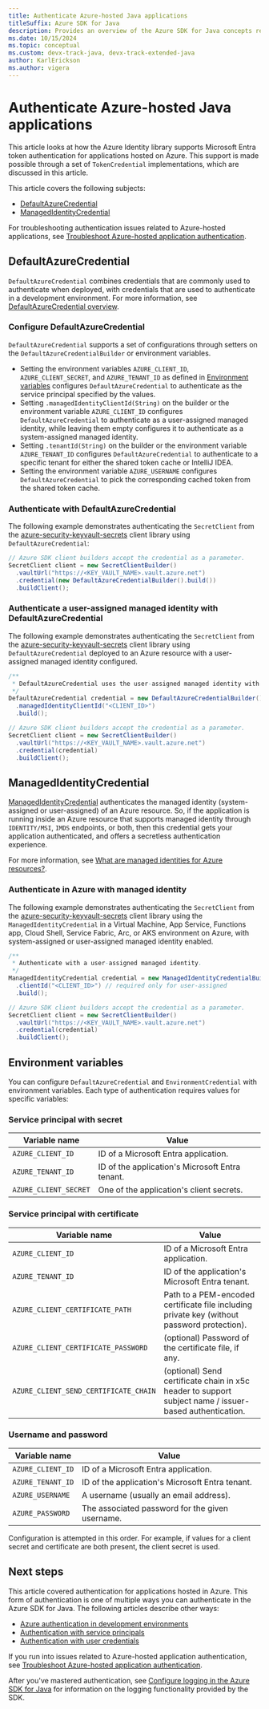 ```yaml
---
title: Authenticate Azure-hosted Java applications
titleSuffix: Azure SDK for Java
description: Provides an overview of the Azure SDK for Java concepts related to authenticating applications hosted within Azure.
ms.date: 10/15/2024
ms.topic: conceptual
ms.custom: devx-track-java, devx-track-extended-java
author: KarlErickson
ms.author: vigera
---
```


# Authenticate Azure-hosted Java applications

This article looks at how the Azure Identity library supports Microsoft Entra token authentication for applications hosted on Azure. This support is made possible through a set of `TokenCredential` implementations, which are discussed in this article.

This article covers the following subjects:

* [DefaultAzureCredential](#defaultazurecredential)
* [ManagedIdentityCredential](#managedidentitycredential)

For troubleshooting authentication issues related to Azure-hosted applications, see [Troubleshoot Azure-hosted application authentication](../troubleshooting-authentication-azure-hosted.md).

## DefaultAzureCredential

`DefaultAzureCredential` combines credentials that are commonly used to authenticate when deployed, with credentials that are used to authenticate in a development environment. For more information, see [DefaultAzureCredential overview](credential-chains.md#defaultazurecredential-overview).

### Configure DefaultAzureCredential

`DefaultAzureCredential` supports a set of configurations through setters on the `DefaultAzureCredentialBuilder` or environment variables.

* Setting the environment variables `AZURE_CLIENT_ID`, `AZURE_CLIENT_SECRET`, and `AZURE_TENANT_ID` as defined in [Environment variables](#environment-variables) configures `DefaultAzureCredential` to authenticate as the service principal specified by the values.
* Setting `.managedIdentityClientId(String)` on the builder or the environment variable `AZURE_CLIENT_ID` configures `DefaultAzureCredential` to authenticate as a user-assigned managed identity, while leaving them empty configures it to authenticate as a system-assigned managed identity.
* Setting `.tenantId(String)` on the builder or the environment variable `AZURE_TENANT_ID` configures `DefaultAzureCredential` to authenticate to a specific tenant for either the shared token cache or IntelliJ IDEA.
* Setting the environment variable `AZURE_USERNAME` configures `DefaultAzureCredential` to pick the corresponding cached token from the shared token cache.

### Authenticate with DefaultAzureCredential

The following example demonstrates authenticating the `SecretClient` from the [azure-security-keyvault-secrets][secrets_client_library] client library using `DefaultAzureCredential`:

```java
// Azure SDK client builders accept the credential as a parameter.
SecretClient client = new SecretClientBuilder()
  .vaultUrl("https://<KEY_VAULT_NAME>.vault.azure.net")
  .credential(new DefaultAzureCredentialBuilder().build())
  .buildClient();
```

### Authenticate a user-assigned managed identity with DefaultAzureCredential

The following example demonstrates authenticating the `SecretClient` from the [azure-security-keyvault-secrets][secrets_client_library] client library using `DefaultAzureCredential` deployed to an Azure resource with a user-assigned managed identity configured.

```java
/**
 * DefaultAzureCredential uses the user-assigned managed identity with the specified client ID.
 */
DefaultAzureCredential credential = new DefaultAzureCredentialBuilder()
  .managedIdentityClientId("<CLIENT_ID>")
  .build();

// Azure SDK client builders accept the credential as a parameter.
SecretClient client = new SecretClientBuilder()
  .vaultUrl("https://<KEY_VAULT_NAME>.vault.azure.net")
  .credential(credential)
  .buildClient();
```

## ManagedIdentityCredential

[ManagedIdentityCredential](/java/api/com.azure.identity.managedidentitycredential?view=azure-java-stable&preserve-view=true) authenticates the managed identity (system-assigned or user-assigned) of an Azure resource. So, if the application is running inside an Azure resource that supports managed identity through `IDENTITY/MSI`, `IMDS` endpoints, or both, then this credential gets your application authenticated, and offers a secretless authentication experience.

For more information, see [What are managed identities for Azure resources?](/entra/identity/managed-identities-azure-resources/overview).

### Authenticate in Azure with managed identity

The following example demonstrates authenticating the `SecretClient` from the [azure-security-keyvault-secrets][secrets_client_library] client library using the `ManagedIdentityCredential` in a Virtual Machine, App Service, Functions app, Cloud Shell, Service Fabric, Arc, or AKS environment on Azure, with system-assigned or user-assigned managed identity enabled.

```java
/**
 * Authenticate with a user-assigned managed identity.
 */
ManagedIdentityCredential credential = new ManagedIdentityCredentialBuilder()
  .clientId("<CLIENT_ID>") // required only for user-assigned
  .build();

// Azure SDK client builders accept the credential as a parameter.
SecretClient client = new SecretClientBuilder()
  .vaultUrl("https://<KEY_VAULT_NAME>.vault.azure.net")
  .credential(credential)
  .buildClient();
```

## Environment variables

You can configure `DefaultAzureCredential` and `EnvironmentCredential` with environment variables. Each type of authentication requires values for specific variables:

### Service principal with secret

| Variable name         | Value                                           |
|-----------------------|-------------------------------------------------|
| `AZURE_CLIENT_ID`     | ID of a Microsoft Entra application.            |
| `AZURE_TENANT_ID`     | ID of the application's Microsoft Entra tenant. |
| `AZURE_CLIENT_SECRET` | One of the application's client secrets.        |

### Service principal with certificate

| Variable name                   | Value                                                                                       |
|---------------------------------|---------------------------------------------------------------------------------------------|
| `AZURE_CLIENT_ID`               | ID of a Microsoft Entra application.                                                        |
| `AZURE_TENANT_ID`               | ID of the application's Microsoft Entra tenant.                                             |
| `AZURE_CLIENT_CERTIFICATE_PATH` | Path to a PEM-encoded certificate file including private key (without password protection). |
| `AZURE_CLIENT_CERTIFICATE_PASSWORD` | (optional) Password of the certificate file, if any. |
| `AZURE_CLIENT_SEND_CERTIFICATE_CHAIN` | (optional) Send certificate chain in x5c header to support subject name / issuer-based authentication. |

### Username and password

| Variable name     | Value                                           |
|-------------------|-------------------------------------------------|
| `AZURE_CLIENT_ID` | ID of a Microsoft Entra application.            |
| `AZURE_TENANT_ID` | ID of the application's Microsoft Entra tenant. |
| `AZURE_USERNAME`  | A username (usually an email address).          |
| `AZURE_PASSWORD`  | The associated password for the given username. |

Configuration is attempted in this order. For example, if values for a client secret and certificate are both present, the client secret is used.

## Next steps

This article covered authentication for applications hosted in Azure. This form of authentication is one of multiple ways you can authenticate in the Azure SDK for Java. The following articles describe other ways:

* [Azure authentication in development environments](dev-env.md)
* [Authentication with service principals](service-principal.md)
* [Authentication with user credentials](user.md)

If you run into issues related to Azure-hosted application authentication, see [Troubleshoot Azure-hosted application authentication](../troubleshooting-authentication-azure-hosted.md).

After you've mastered authentication, see [Configure logging in the Azure SDK for Java](../logging-overview.md) for information on the logging functionality provided by the SDK.

<!-- LINKS -->
[secrets_client_library]: https://github.com/Azure/azure-sdk-for-java/tree/master/sdk/keyvault/azure-security-keyvault-secrets
